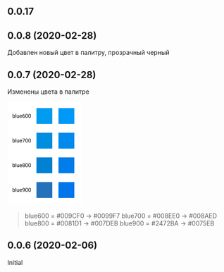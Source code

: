## 0.0.17
## 0.0.8 (2020-02-28)
  Добавлен новый цвет в палитру, прозрачный черный

## 0.0.7 (2020-02-28)
  Изменены цвета в палитре

  ![](./changelog/change-blue-colors.jpg?raw=true)

  > blue600 = #009CF0 → #0099F7
  > blue700 = #008EE0 → #008AED
  > blue800 = #0081D1 → #007DEB
  > blue900 = #2472BA → #0075EB

## 0.0.6 (2020-02-06)
  Initial
